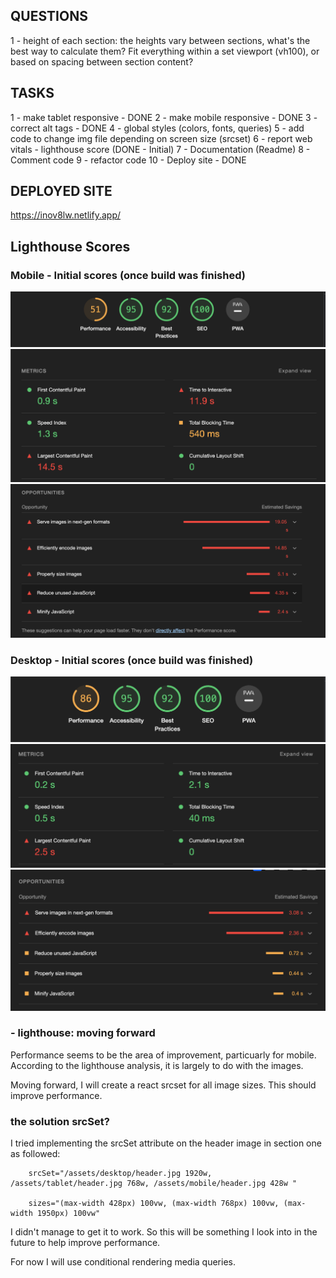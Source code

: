 ## QUESTIONS

1 - height of each section: the heights vary between sections, what's the best way to calculate them? Fit everything within a set viewport (vh100), or based on spacing between section content?

## TASKS

1 - make tablet responsive - DONE
2 - make mobile responsive - DONE
3 - correct alt tags - DONE
4 - global styles (colors, fonts, queries)
5 - add code to change img file depending on screen size (srcset)
6 - report web vitals - lighthouse score (DONE - Initial)
7 - Documentation (Readme)
8 - Comment code
9 - refactor code
10 - Deploy site - DONE

## DEPLOYED SITE

https://inov8lw.netlify.app/

## Lighthouse Scores

### Mobile - Initial scores (once build was finished)

![InitialLighthouseOverall](public/images/lighthouseSummaryInitialMobile.png)
![InitialLighthouseMetrics](public/images/lighthouseMetricsInitialMobile.png)
![InitialLighthouseOpportunities](public/images/lighthousePerformanceInitialMobile.png)

### Desktop - Initial scores (once build was finished)

![InitialLighthouseOverall](public/images/lighthouseSummaryInitialDesktop.png)
![InitialLighthouseMetrics](public/images/lighthouseMetricsInitialDesktop.png)
![InitialLighthouseOpportunities](public/images/lighthouseOpportunitiesInitialDesktop.png)

### - lighthouse: moving forward

Performance seems to be the area of improvement, particuarly for mobile. According to the lighthouse analysis, it is largely to do with the images.

Moving forward, I will create a react srcset for all image sizes. This should improve performance.

### the solution srcSet?

I tried implementing the srcSet attribute on the header image in section one as followed:

```
    srcSet="/assets/desktop/header.jpg 1920w, /assets/tablet/header.jpg 768w, /assets/mobile/header.jpg 428w "

    sizes="(max-width 428px) 100vw, (max-width 768px) 100vw, (max-width 1950px) 100vw"
```

I didn't manage to get it to work. So this will be something I look into in the future to help improve performance. 

For now I will use conditional rendering media queries.


